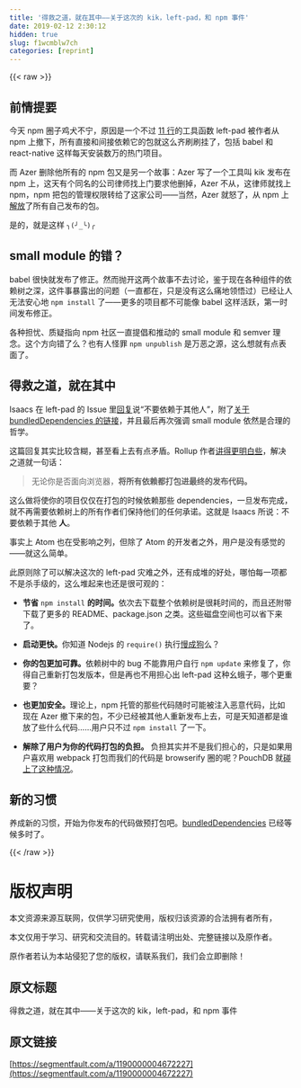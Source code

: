 ```yaml
---
title: '得救之道，就在其中——关于这次的 kik，left-pad，和 npm 事件' 
date: 2019-02-12 2:30:12
hidden: true
slug: f1wcmblw7ch
categories: [reprint]
---
```


{{< raw >}}

                    
<h2 id="articleHeader0">前情提要</h2>
<p>今天 npm 圈子鸡犬不宁，原因是一个不过 <a href="https://github.com/azer/left-pad/blob/master/index.js" rel="nofollow noreferrer" target="_blank">11 行</a>的工具函数 left-pad 被作者从 npm 上撤下，所有直接和间接依赖它的包就这么齐刷刷挂了，包括 babel 和 react-native 这样每天安装数万的热门项目。</p>
<p>而 Azer 删除他所有的 npm 包又是另一个故事：Azer 写了一个工具叫 kik 发布在 npm 上，这天有个同名的公司律师找上门要求他删掉，Azer 不从，这律师就找上 npm，npm 把包的管理权限转给了这家公司——当然，Azer 就怒了，从 npm 上<a href="https://medium.com/@azerbike/i-ve-just-liberated-my-modules-9045c06be67c" rel="nofollow noreferrer" target="_blank">解放</a>了所有自己发布的包。</p>
<p>是的，就是这样 <code>╮(╯_╰)╭</code></p>
<h2 id="articleHeader1">small module 的错？</h2>
<p>babel 很快就发布了修正。然而抛开这两个故事不去讨论，鉴于现在各种组件的依赖树之深，这件事暴露出的问题（一直都在，只是没有这么痛地领悟过）已经让人无法安心地 <code>npm install</code> 了——更多的项目都不可能像 babel 这样活跃，第一时间发布修正。</p>
<p>各种担忧、质疑指向 npm 社区一直提倡和推动的 small module 和 semver 理念。这个方向错了么？也有人怪罪 <code>npm unpublish</code> 是万恶之源，这么想就有点表面了。</p>
<h2 id="articleHeader2">得救之道，就在其中</h2>
<p>Isaacs 在 left-pad 的 Issue 里<a href="https://github.com/azer/left-pad/issues/4#issuecomment-200060983" rel="nofollow noreferrer" target="_blank">回复</a>说“不要依赖于其他人”，附了<a href="https://docs.npmjs.com/files/package.json#bundleddependencies" rel="nofollow noreferrer" target="_blank">关于 bundledDependencies 的链接</a>，并且最后再次强调 small module 依然是合理的哲学。</p>
<p>这篇回复其实比较含糊，甚至看上去有点矛盾。Rollup 作者<a href="https://medium.com/@Rich_Harris/how-to-not-break-the-internet-with-this-one-weird-trick-e3e2d57fee28" rel="nofollow noreferrer" target="_blank">讲得更明白些</a>，解决之道就一句话：</p>
<blockquote><p>无论你是否面向浏览器，<strong>将所有依赖都打包进最终的发布代码。</strong></p></blockquote>
<p>这么做将使你的项目仅仅在打包的时候依赖那些 dependencies，一旦发布完成，就不再需要依赖树上的所有作者们保持他们的任何承诺。这就是 Isaacs 所说：不要依赖于其他 <strong>人</strong>。</p>
<p>事实上 Atom 也在受影响之列，但除了 Atom 的开发者之外，用户是没有感觉的——就这么简单。</p>
<p>此原则除了可以解决这次的 left-pad 灾难之外，还有成堆的好处，哪怕每一项都不是杀手级的，这么堆起来也还是很可观的：</p>
<ul>
<li><p><strong>节省</strong> <code>npm install</code> <strong>的时间。</strong>依次去下载整个依赖树是很耗时间的，而且还附带下载了更多的 README、package.json 之类。这些磁盘空间也可以省下来了。</p></li>
<li><p><strong>启动更快。</strong>你知道 Nodejs 的 <code>require()</code> 执行<a href="https://kev.inburke.com/kevin/node-require-is-dog-slow/" rel="nofollow noreferrer" target="_blank">慢成狗</a>么？</p></li>
<li><p><strong>你的包更加可靠。</strong>依赖树中的 bug 不能靠用户自行 <code>npm update</code> 来修复了，你得自己重新打包发版本，但是再也不用担心出 left-pad 这种幺蛾子，哪个更重要？</p></li>
<li><p><strong>也更加安全。</strong>理论上，npm 托管的那些代码随时可能被注入恶意代码，比如现在 Azer 撤下来的包，不少已经被其他人重新发布上去，可是天知道都是谁放了些什么代码……用户只不过 <code>npm install</code> 了一下。</p></li>
<li><p><strong>解除了用户为你的代码打包的负担。</strong> 负担其实并不是我们担心的，只是如果用户喜欢用 webpack 打包而我们的代码是 browserify 圈的呢？PouchDB 就<a href="https://pouchdb.com/2016/01/13/pouchdb-5.2.0-a-better-build-system-with-rollup.html" rel="nofollow noreferrer" target="_blank">碰上了这种情况</a>。</p></li>
</ul>
<h2 id="articleHeader3">新的习惯</h2>
<p>养成新的习惯，开始为你发布的代码做预打包吧。<a href="https://docs.npmjs.com/files/package.json#bundleddependencies" rel="nofollow noreferrer" target="_blank">bundledDependencies</a> 已经等候多时了。</p>

                
{{< /raw >}}

# 版权声明
本文资源来源互联网，仅供学习研究使用，版权归该资源的合法拥有者所有，

本文仅用于学习、研究和交流目的。转载请注明出处、完整链接以及原作者。

原作者若认为本站侵犯了您的版权，请联系我们，我们会立即删除！

## 原文标题
得救之道，就在其中——关于这次的 kik，left-pad，和 npm 事件

## 原文链接
[https://segmentfault.com/a/1190000004672227](https://segmentfault.com/a/1190000004672227)

